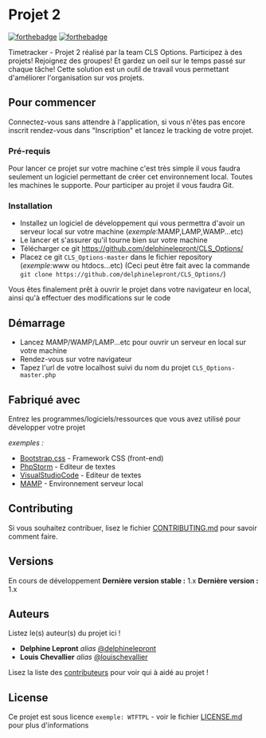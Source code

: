 # Projet 2

[![forthebadge](http://forthebadge.com/images/badges/built-with-love.svg)](http://forthebadge.com)  [![forthebadge](http://forthebadge.com/images/badges/powered-by-electricity.svg)](http://forthebadge.com)

Timetracker - Projet 2 réalisé par la team CLS Options. Participez à des projets! Rejoignez des groupes! Et gardez un oeil sur le temps passé sur chaque tâche! Cette solution est un outil de travail vous permettant d'améliorer l'organisation sur vos projets.

## Pour commencer

Connectez-vous sans attendre à l'application, si vous n'êtes pas encore inscrit rendez-vous dans "Inscription" et lancez le tracking de votre projet.

### Pré-requis

Pour lancer ce projet sur votre machine c'est très simple il vous faudra seulement un logiciel permettant de créer cet environnement local. Toutes les machines le supporte. Pour participer au projet il vous faudra Git.

### Installation

- Installez un logiciel de développement qui vous permettra d'avoir un serveur local sur votre machine (_exemple_:MAMP,LAMP,WAMP...etc)
- Le lancer et s'assurer qu'il tourne bien sur votre machine
- Télécharger ce git https://github.com/delphinelepront/CLS_Options/
- Placez ce git ``CLS_Options-master`` dans le fichier repository (_exemple_:www ou htdocs...etc)
(Ceci peut être fait avec la commande  ``git clone https://github.com/delphinelepront/CLS_Options/``)

Vous êtes finalement prêt à ouvrir le projet dans votre navigateur en local, ainsi qu'à effectuer des modifications sur le code

## Démarrage

- Lancez MAMP/WAMP/LAMP...etc pour ouvrir un serveur en local sur votre machine
- Rendez-vous sur votre navigateur
- Tapez l'url de votre localhost suivi du nom du projet ``CLS_Options-master.php``

## Fabriqué avec

Entrez les programmes/logiciels/ressources que vous avez utilisé pour développer votre projet

_exemples :_
* [Bootstrap.css](https://getbootstrap.com) - Framework CSS (front-end)
* [PhpStorm](https://www.jetbrains.com/fr-fr/phpstorm/) - Editeur de textes
* [VisualStudioCode](https://code.visualstudio.com) - Editeur de textes
* [MAMP](https://www.mamp.info/) - Environnement serveur local

## Contributing

Si vous souhaitez contribuer, lisez le fichier [CONTRIBUTING.md](https://example.org) pour savoir comment faire.

## Versions
En cours de développement
**Dernière version stable :** 1.x
**Dernière version :** 1.x

## Auteurs
Listez le(s) auteur(s) du projet ici !
* **Delphine Lepront** _alias_ [@delphinelepront](https://github.com/delphinelepront)
* **Louis Chevallier** _alias_ [@louischevallier](https://github.com/louischevallier)

Lisez la liste des [contributeurs](https://github.com/delphinelepront/CLS_Options/contributors) pour voir qui à aidé au projet !


## License

Ce projet est sous licence ``exemple: WTFTPL`` - voir le fichier [LICENSE.md](LICENSE.md) pour plus d'informations

